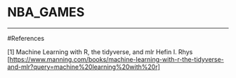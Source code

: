 # NBA_GAMES

***
#References 

[1] Machine Learning with R, the tidyverse, and mlr Hefin I. Rhys [https://www.manning.com/books/machine-learning-with-r-the-tidyverse-and-mlr?query=machine%20learning%20with%20r]
 
